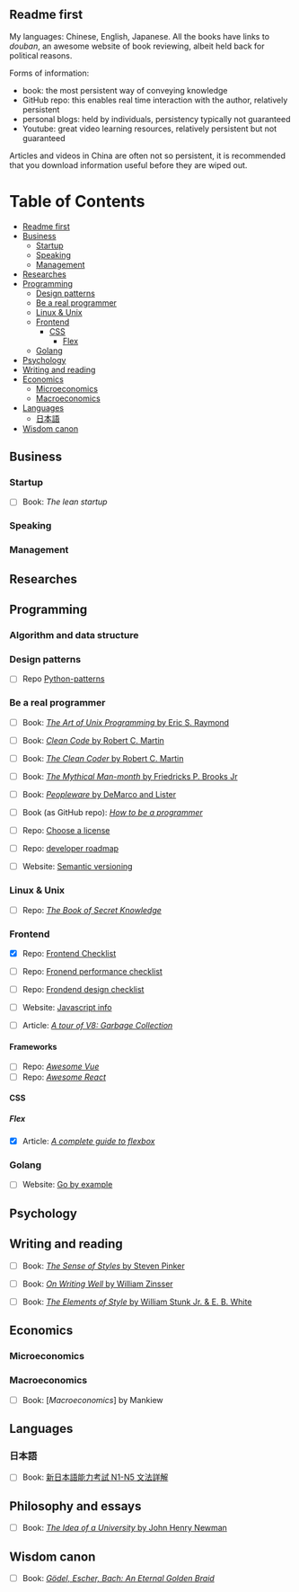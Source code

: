 
## Readme first

My languages: Chinese, English, Japanese. All the books have links to *douban*, an awesome website of book reviewing, albeit held back for political reasons.

Forms of information:
  - book: the most persistent way of conveying knowledge
  - GitHub repo: this enables real time interaction with the author, relatively persistent
  - personal blogs: held by individuals, persistency typically not guaranteed 
  - Youtube: great video learning resources, relatively persistent but not guaranteed

Articles and videos in China are often not so persistent, it is recommended that you download information useful before they are wiped out.

Table of Contents
=================

* [Readme first](#readme-first)
* [Business](#business)
   * [Startup](#startup)
   * [Speaking](#speaking)
   * [Management](#management)
* [Researches](#researches)
* [Programming](#programming)
   * [Design patterns](#design-patterns)
   * [Be a real programmer](#be-a-real-programmer)
   * [Linux &amp; Unix](#linux--unix)
   * [Frontend](#frontend)
      * [CSS](#css)
         * [Flex](#flex)
   * [Golang](#golang)
* [Psychology](#psychology)
* [Writing and reading](#writing-and-reading)
* [Economics](#economics)
   * [Microeconomics](#microeconomics)
   * [Macroeconomics](#macroeconomics)
* [Languages](#languages)
   * [日本語](#日本語)
* [Wisdom canon](#wisdom-canon)



## Business

### Startup

- [ ] Book: *The lean startup*
 
### Speaking


### Management


## Researches

## Programming


### Algorithm and data structure

### Design patterns

- [ ] Repo [Python-patterns](https://github.com/faif/python-patterns)



### Be a real programmer

- [ ] Book: [*The Art of Unix Programming* by Eric S. Raymond](https://book.douban.com/subject/1229959/)
- [ ] Book: [*Clean Code* by Robert C. Martin](https://book.douban.com/subject/3032825/)
- [ ] Book: [*The Clean Coder* by Robert C. Martin](https://book.douban.com/subject/6114900/)
- [ ] Book: [*The Mythical Man-month* by Friedricks P. Brooks Jr](https://book.douban.com/subject/1494471/)
- [ ] Book: [*Peopleware* by DeMarco and Lister](https://book.douban.com/subject/1451438/)
- [ ] Book (as GitHub repo): [*How to be a programmer*](https://github.com/braydie/HowToBeAProgrammer)

- [ ] Repo: [Choose a license](https://github.com/github/choosealicense.com)
- [ ] Repo: [developer roadmap](https://github.com/kamranahmedse/developer-roadmap)
- [ ] Website: [Semantic versioning](https://semver.org/)
 
### Linux & Unix

- [ ] Repo: [*The Book of Secret Knowledge*](https://github.com/trimstray/the-book-of-secret-knowledge)

### Frontend

- [x] Repo: [Frontend Checklist](https://github.com/thedaviddias/Front-End-Checklist)
- [ ] Repo: [Fronend performance checklist](https://github.com/thedaviddias/Front-End-Performance-Checklist)
- [ ] Repo: [Frondend design checklist](https://github.com/thedaviddias/Front-End-Design-Checklist)
- [ ] Website: [Javascript info](https://javascript.info/polyfills)
- [ ] Article: [*A tour of V8: Garbage Collection*](http://jayconrod.com/posts/55/a-tour-of-v8-garbage-collection)


#### Frameworks

- [ ] Repo: [*Awesome Vue*](https://github.com/vuejs/awesome-vue)
- [ ] Repo: [*Awesome React*](https://github.com/enaqx/awesome-react)

#### CSS

##### Flex

- [x] Article: [*A complete guide to flexbox*](https://css-tricks.com/snippets/css/a-guide-to-flexbox/)

### Golang

- [ ] Website: [Go by example](https://gobyexample.com/)


## Psychology



## Writing and reading

- [ ] Book: [*The Sense of Styles* by Steven Pinker](https://book.douban.com/subject/25846315/)
- [ ] Book: [*On Writing Well* by William Zinsser](https://book.douban.com/subject/4740002/)
- [ ] Book: [*The Elements of Style* by William Stunk Jr. & E. B. White](https://book.douban.com/subject/2210350/)


## Economics

### Microeconomics

### Macroeconomics

- [ ] Book: [*Macroeconomics*] by Mankiew


## Languages

### 日本語

- [ ] Book: [新日本語能力考試 N1-N5 文法詳解](https://book.douban.com/subject/26588441/)

## Philosophy and essays

- [ ] Book: [*The Idea of a University* by John Henry Newman](http://www.newmanreader.org/works/idea/)


## Wisdom canon

- [ ] Book: [*Gödel, Escher, Bach: An Eternal Golden Braid*](https://book.douban.com/subject/1372834/)



